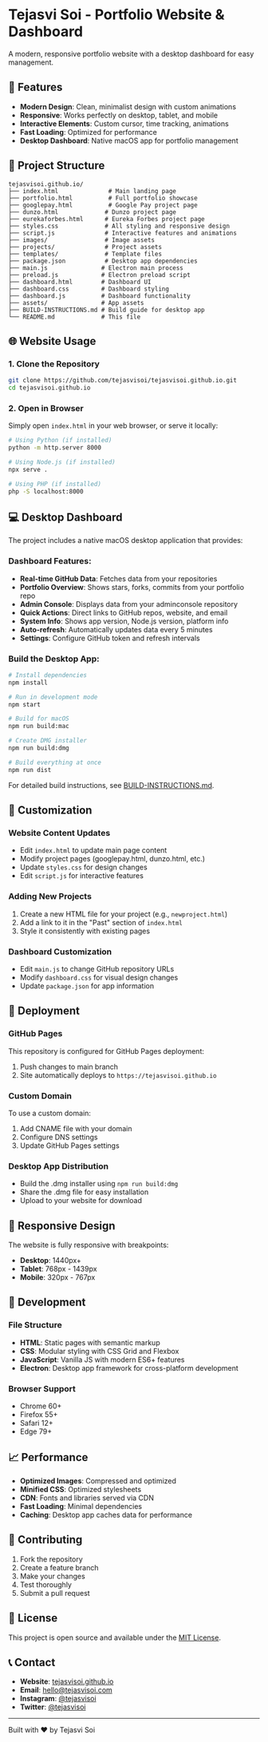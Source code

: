 # Tejasvi Soi - Portfolio Website & Dashboard

A modern, responsive portfolio website with a desktop dashboard for easy management.

## 🚀 Features

- **Modern Design**: Clean, minimalist design with custom animations
- **Responsive**: Works perfectly on desktop, tablet, and mobile
- **Interactive Elements**: Custom cursor, time tracking, animations
- **Fast Loading**: Optimized for performance
- **Desktop Dashboard**: Native macOS app for portfolio management

## 📁 Project Structure

```
tejasvisoi.github.io/
├── index.html              # Main landing page
├── portfolio.html          # Full portfolio showcase
├── googlepay.html          # Google Pay project page
├── dunzo.html             # Dunzo project page
├── eurekaforbes.html      # Eureka Forbes project page
├── styles.css             # All styling and responsive design
├── script.js              # Interactive features and animations
├── images/                # Image assets
├── projects/              # Project assets
├── templates/             # Template files
├── package.json           # Desktop app dependencies
├── main.js               # Electron main process
├── preload.js            # Electron preload script
├── dashboard.html        # Dashboard UI
├── dashboard.css         # Dashboard styling
├── dashboard.js          # Dashboard functionality
├── assets/               # App assets
├── BUILD-INSTRUCTIONS.md # Build guide for desktop app
└── README.md             # This file
```

## 🌐 Website Usage

### 1. Clone the Repository
```bash
git clone https://github.com/tejasvisoi/tejasvisoi.github.io.git
cd tejasvisoi.github.io
```

### 2. Open in Browser
Simply open `index.html` in your web browser, or serve it locally:

```bash
# Using Python (if installed)
python -m http.server 8000

# Using Node.js (if installed)
npx serve .

# Using PHP (if installed)
php -S localhost:8000
```

## 💻 Desktop Dashboard

The project includes a native macOS desktop application that provides:

### **Dashboard Features:**
- **Real-time GitHub Data**: Fetches data from your repositories
- **Portfolio Overview**: Shows stars, forks, commits from your portfolio repo
- **Admin Console**: Displays data from your adminconsole repository
- **Quick Actions**: Direct links to GitHub repos, website, and email
- **System Info**: Shows app version, Node.js version, platform info
- **Auto-refresh**: Automatically updates data every 5 minutes
- **Settings**: Configure GitHub token and refresh intervals

### **Build the Desktop App:**
```bash
# Install dependencies
npm install

# Run in development mode
npm start

# Build for macOS
npm run build:mac

# Create DMG installer
npm run build:dmg

# Build everything at once
npm run dist
```

For detailed build instructions, see [BUILD-INSTRUCTIONS.md](BUILD-INSTRUCTIONS.md).

## 🎨 Customization

### Website Content Updates
- Edit `index.html` to update main page content
- Modify project pages (googlepay.html, dunzo.html, etc.)
- Update `styles.css` for design changes
- Edit `script.js` for interactive features

### Adding New Projects
1. Create a new HTML file for your project (e.g., `newproject.html`)
2. Add a link to it in the "Past" section of `index.html`
3. Style it consistently with existing pages

### Dashboard Customization
- Edit `main.js` to change GitHub repository URLs
- Modify `dashboard.css` for visual design changes
- Update `package.json` for app information

## 🚀 Deployment

### GitHub Pages
This repository is configured for GitHub Pages deployment:
1. Push changes to main branch
2. Site automatically deploys to `https://tejasvisoi.github.io`

### Custom Domain
To use a custom domain:
1. Add CNAME file with your domain
2. Configure DNS settings
3. Update GitHub Pages settings

### Desktop App Distribution
- Build the .dmg installer using `npm run build:dmg`
- Share the .dmg file for easy installation
- Upload to your website for download

## 📱 Responsive Design

The website is fully responsive with breakpoints:
- **Desktop**: 1440px+
- **Tablet**: 768px - 1439px
- **Mobile**: 320px - 767px

## 🔧 Development

### File Structure
- **HTML**: Static pages with semantic markup
- **CSS**: Modular styling with CSS Grid and Flexbox
- **JavaScript**: Vanilla JS with modern ES6+ features
- **Electron**: Desktop app framework for cross-platform development

### Browser Support
- Chrome 60+
- Firefox 55+
- Safari 12+
- Edge 79+

## 📈 Performance

- **Optimized Images**: Compressed and optimized
- **Minified CSS**: Optimized stylesheets
- **CDN**: Fonts and libraries served via CDN
- **Fast Loading**: Minimal dependencies
- **Caching**: Desktop app caches data for performance

## 🤝 Contributing

1. Fork the repository
2. Create a feature branch
3. Make your changes
4. Test thoroughly
5. Submit a pull request

## 📄 License

This project is open source and available under the [MIT License](LICENSE).

## 📞 Contact

- **Website**: [tejasvisoi.github.io](https://tejasvisoi.github.io)
- **Email**: hello@tejasvisoi.com
- **Instagram**: [@tejasvisoi](https://instagram.com/tejasvisoi)
- **Twitter**: [@tejasvisoi](https://twitter.com/tejasvisoi)

---

Built with ❤️ by Tejasvi Soi 